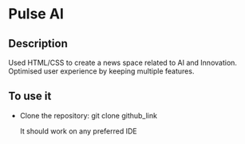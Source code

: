 <h1>Pulse AI</h1>
<h2>Description</h2>
<p>Used HTML/CSS to create a news space related to AI and Innovation.
  Optimised user experience by keeping multiple features.</p>

<h2>To use it</h2>
<ul>
  <li>Clone the repository: git clone github_link </li>
  <p>It should work on any preferred IDE</p>
</ul>
